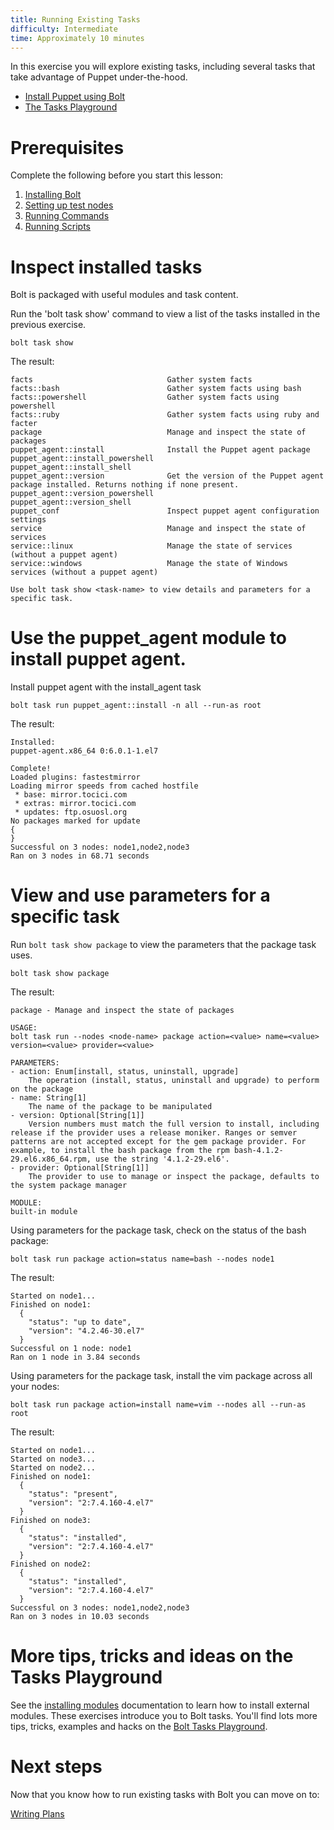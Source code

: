 ```yaml
---
title: Running Existing Tasks
difficulty: Intermediate
time: Approximately 10 minutes
---
```


In this exercise you will explore existing tasks, including several tasks that take advantage of Puppet under-the-hood.

- [Install Puppet using Bolt](#use-the-puppet_agent-module-to-install-puppet-agent)
- [The Tasks Playground](#more-tips-tricks-and-ideas-on-the-tasks-playground)

# Prerequisites
Complete the following before you start this lesson:

1. [Installing Bolt](../01-installing-bolt)
1. [Setting up test nodes](../02-acquiring-nodes)
1. [Running Commands](../03-running-commands)
1. [Running Scripts](../04-running-scripts)

# Inspect installed tasks

Bolt is packaged with useful modules and task content.

Run the 'bolt task show' command to view a list of the tasks installed in the previous exercise.

```shell
bolt task show
```

The result:

```plain
facts                              Gather system facts
facts::bash                        Gather system facts using bash
facts::powershell                  Gather system facts using powershell
facts::ruby                        Gather system facts using ruby and facter
package                            Manage and inspect the state of packages
puppet_agent::install              Install the Puppet agent package
puppet_agent::install_powershell
puppet_agent::install_shell
puppet_agent::version              Get the version of the Puppet agent package installed. Returns nothing if none present.
puppet_agent::version_powershell
puppet_agent::version_shell
puppet_conf                        Inspect puppet agent configuration settings
service                            Manage and inspect the state of services
service::linux                     Manage the state of services (without a puppet agent)
service::windows                   Manage the state of Windows services (without a puppet agent)

Use bolt task show <task-name> to view details and parameters for a specific task.
```

# Use the puppet_agent module to install puppet agent. 

Install puppet agent with the install_agent task

``` shell
bolt task run puppet_agent::install -n all --run-as root
```

The result:

```
Installed:
puppet-agent.x86_64 0:6.0.1-1.el7                                             
 
Complete!
Loaded plugins: fastestmirror
Loading mirror speeds from cached hostfile
 * base: mirror.tocici.com
 * extras: mirror.tocici.com
 * updates: ftp.osuosl.org
No packages marked for update
{
}
Successful on 3 nodes: node1,node2,node3
Ran on 3 nodes in 68.71 seconds
```

# View and use parameters for a specific task

Run `bolt task show package` to view the parameters that the package task uses. 

```shell
bolt task show package
```

The result:

```plain
package - Manage and inspect the state of packages

USAGE:
bolt task run --nodes <node-name> package action=<value> name=<value> version=<value> provider=<value>

PARAMETERS:
- action: Enum[install, status, uninstall, upgrade]
    The operation (install, status, uninstall and upgrade) to perform on the package
- name: String[1]
    The name of the package to be manipulated
- version: Optional[String[1]]
    Version numbers must match the full version to install, including release if the provider uses a release moniker. Ranges or semver patterns are not accepted except for the gem package provider. For example, to install the bash package from the rpm bash-4.1.2-29.el6.x86_64.rpm, use the string '4.1.2-29.el6'.
- provider: Optional[String[1]]
    The provider to use to manage or inspect the package, defaults to the system package manager

MODULE:
built-in module
```

Using parameters for the package task, check on the status of the bash package:

```shell
bolt task run package action=status name=bash --nodes node1
```

The result:

```    
Started on node1...
Finished on node1:
  {
    "status": "up to date",
    "version": "4.2.46-30.el7"
  }
Successful on 1 node: node1
Ran on 1 node in 3.84 seconds
```

Using parameters for the package task, install the vim package across all your nodes:

```shell
bolt task run package action=install name=vim --nodes all --run-as root
```

The result:

```
Started on node1...
Started on node3...
Started on node2...
Finished on node1:
  {
    "status": "present",
    "version": "2:7.4.160-4.el7"
  }
Finished on node3:
  {
    "status": "installed",
    "version": "2:7.4.160-4.el7"
  }
Finished on node2:
  {
    "status": "installed",
    "version": "2:7.4.160-4.el7"
  }
Successful on 3 nodes: node1,node2,node3
Ran on 3 nodes in 10.03 seconds
```

# More tips, tricks and ideas on the Tasks Playground

See the [installing modules](https://puppet.com/docs/bolt/latest/bolt_installing_modules.html) documentation to learn how to install external modules. 
These exercises introduce you to Bolt tasks. You'll find lots more tips, tricks, examples and hacks on the [Bolt Tasks Playground](https://github.com/puppetlabs/tasks-playground).

# Next steps

Now that you know how to run existing tasks with Bolt you can move on to:

[Writing Plans](../07-writing-plans)
